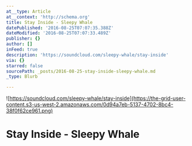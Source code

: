 ```yaml
---
at__type: Article
at__context: 'http://schema.org'
title: Stay Inside - Sleepy Whale
datePublished: '2016-08-25T07:07:35.388Z'
dateModified: '2016-08-25T07:07:33.489Z'
publisher: {}
author: []
inFeed: true
description: 'https://soundcloud.com/sleepy-whale/stay-inside'
via: {}
starred: false
sourcePath: _posts/2016-08-25-stay-inside-sleepy-whale.md
_type: Blurb

---
```

![https://soundcloud.com/sleepy-whale/stay-inside](https://the-grid-user-content.s3-us-west-2.amazonaws.com/0d94a7eb-5137-4702-8bc4-38f0f62ce961.png)

# Stay Inside - Sleepy Whale